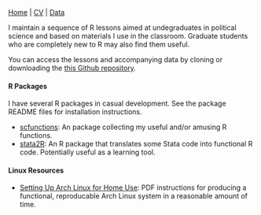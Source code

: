 <nav id="navigation">
  <a href="https://seanmcraig.github.io">Home</a>
  <span>|</span>
  <a href="https://github.com/seanmcraig/vita/latex/vita.pdf">CV</a>
  <span>|</span>
  <a href="./data.html">Data</a>
</nav>

I maintain a sequence of R lessons aimed at undegraduates in political science and based on materials I use in the classroom. Graduate students who are completely new to R may also find them useful. 

You can access the lessons and accompanying data by cloning or downloading the <a href="">this Github repository</a>.

#### R Packages
I have several R packages in casual development. See the package README files for installation instructions.

* <a href="https://github.com/seanmcraig/scfunctions">scfunctions</a>: An package collecting my useful and/or amusing R functions.
* <a href="https://github.com/seanmcraig/stata2r">stata2R</a>: An R package that translates some Stata code into functional R code. Potentially useful as a learning tool.


#### Linux Resources
* <a href="https://github.com/seanmcraig/arch-setup/doc.pdf">Setting Up Arch Linux for Home Use</a>: PDF instructions for producing a functional, reproducable Arch Linux system in a reasonable amount of time.
